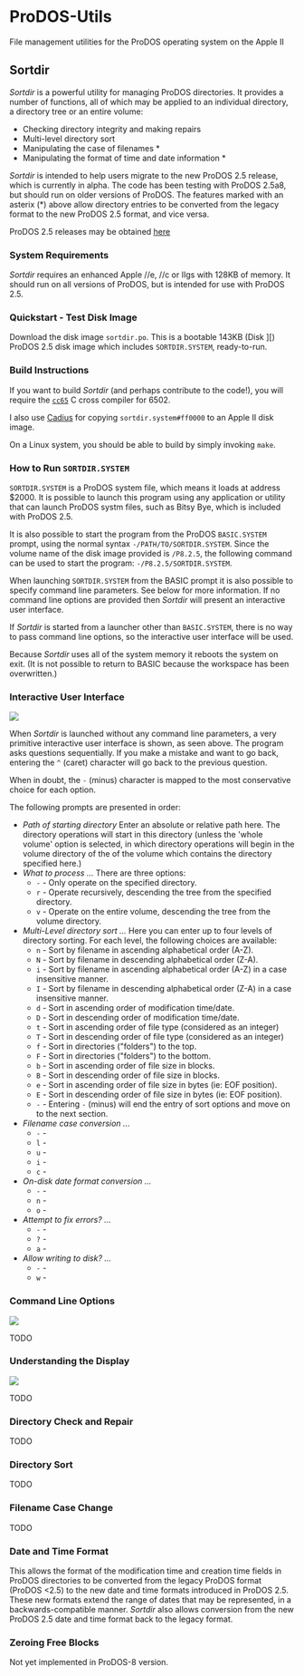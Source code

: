 # ProDOS-Utils
File management utilities for the ProDOS operating system on the Apple II

## Sortdir

*Sortdir* is a powerful utility for managing ProDOS directories.  It provides
a number of functions, all of which may be applied to an individual directory,
a directory tree or an entire volume:

  - Checking directory integrity and making repairs
  - Multi-level directory sort
  - Manipulating the case of filenames *
  - Manipulating the format of time and date information *

*Sortdir* is intended to help users migrate to the new ProDOS 2.5 release,
which is currently in alpha.  The code has been testing with ProDOS 2.5a8,
but should run on older versions of ProDOS.  The features marked with an
asterix (\*) above allow directory entries to be converted from the legacy
format to the new ProDOS 2.5 format, and vice versa.

ProDOS 2.5 releases may be obtained [here](https://prodos8.com/releases/prodos-25/)

### System Requirements

*Sortdir* requires an enhanced Apple //e, //c or IIgs with 128KB of memory.
It should run on all versions of ProDOS, but is intended for use with
ProDOS 2.5.

### Quickstart - Test Disk Image

Download the disk image `sortdir.po`.  This is a bootable 143KB (Disk \]\[)
ProDOS 2.5 disk image which includes `SORTDIR.SYSTEM`, ready-to-run.

### Build Instructions

If you want to build *Sortdir* (and perhaps contribute to the code!), you
will require the [`cc65`](https://github.com/cc65/cc65) C cross compiler for
6502.

I also use [Cadius](https://github.com/mach-kernel/cadius) for copying
`sortdir.system#ff0000` to an Apple II disk image.

On a Linux system, you should be able to build by simply invoking `make`.

### How to Run `SORTDIR.SYSTEM`

`SORTDIR.SYSTEM` is a ProDOS system file, which means it loads at address
$2000.  It is possible to launch this program using any application or
utility that can launch ProDOS systm files, such as Bitsy Bye, which is
included with ProDOS 2.5.

It is also possible to start the program from the ProDOS `BASIC.SYSTEM`
prompt, using the normal syntax `-/PATH/TO/SORTDIR.SYSTEM`.  Since the volume
name of the disk image provided is `/P8.2.5`, the following command can be
used to start the program: `-/P8.2.5/SORTDIR.SYSTEM`.

When launching `SORTDIR.SYSTEM` from the BASIC prompt it is also possible to
specify command line parameters.  See below for more information.  If no
command line options are provided then *Sortdir* will present an interactive
user interface.

If *Sortdir* is started from a launcher other than `BASIC.SYSTEM`, there is
no way to pass command line options, so the interactive user interface will
be used.

Because *Sortdir* uses all of the system memory it reboots the system on
exit.  (It is not possible to return to BASIC because the workspace has been
overwritten.)

### Interactive User Interface

![](/Screenshots/Interactive.png)

When *Sortdir* is launched without any command line parameters, a very
primitive interactive user interface is shown, as seen above.  The program
asks questions sequentially.  If you make a mistake and want to go back,
entering the `^` (caret) character will go back to the previous question.

When in doubt, the `-` (minus) character is mapped to the most conservative
choice for each option.

The following prompts are presented in order:

  - *Path of starting directory*  Enter an absolute or relative path here.
    The directory operations will start in this directory (unless the
    'whole volume' option is selected, in which directory operations will
    begin in the volume directory of the of the volume which contains the
    directory specified here.)
  - *What to process ...* There are three options:
    - `-` - Only operate on the specified directory.
    - `r` - Operate recursively, descending the tree from the specified
      directory.
    - `v` - Operate on the entire volume, descending the tree from the volume
      directory.
  - *Multi-Level directory sort ...* Here you can enter up to four levels of
    directory sorting.  For each level, the following choices are available:
    - `n` - Sort by filename in ascending alphabetical order (A-Z).
    - `N` - Sort by filename in descending alphabetical order (Z-A).
    - `i` - Sort by filename in ascending alphabetical order (A-Z) in a case
            insensitive manner.
    - `I` - Sort by filename in descending alphabetical order (Z-A) in a case
            insensitive manner.
    - `d` - Sort in ascending order of modification time/date.
    - `D` - Sort in descending order of modification time/date.
    - `t` - Sort in ascending order of file type (considered as an integer)
    - `T` - Sort in descending order of file type (considered as an integer)
    - `f` - Sort in directories ("folders") to the top.
    - `F` - Sort in directories ("folders") to the bottom.
    - `b` - Sort in ascending order of file size in blocks.
    - `B` - Sort in descending order of file size in blocks.
    - `e` - Sort in ascending order of file size in bytes (ie: EOF position).
    - `E` - Sort in descending order of file size in bytes (ie: EOF position).
    - `-` - Entering `-` (minus) will end the entry of sort options and move
            on to the next section.
  - *Filename case conversion ...*
    - `-` -
    - `l` -
    - `u` -
    - `i` -
    - `c` - 
  - *On-disk date format conversion ...*
    - `-` -
    - `n` -
    - `o` -
  - *Attempt to fix errors? ...*
    - `-` -
    - `?` -
    - `a` -
  - *Allow writing to disk? ...*
    - `-` -
    - `w` -


### Command Line Options

![](/Screenshots/BASIC_Launch.png)

TODO

### Understanding the Display

![](/Screenshots/Running.png)

TODO

### Directory Check and Repair

TODO

### Directory Sort

TODO

### Filename Case Change

TODO

### Date and Time Format

This allows the format of the modification time and creation time fields in
ProDOS directories to be converted from the legacy ProDOS format (ProDOS <2.5)
to the new date and time formats introduced in ProDOS 2.5.  These new formats
extend the range of dates that may be represented, in a backwards-compatible
manner.  *Sortdir* also allows conversion from the new ProDOS 2.5 date and
time format back to the legacy format.

### Zeroing Free Blocks

Not yet implemented in ProDOS-8 version.


